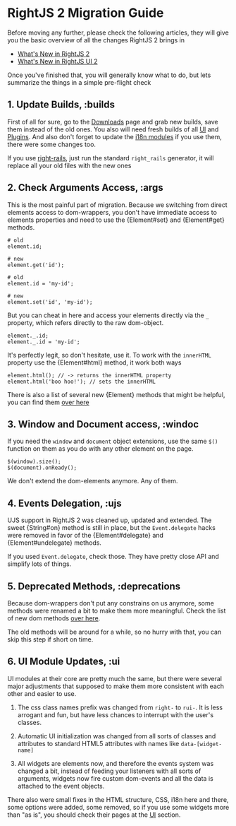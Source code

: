 # RightJS 2 Migration Guide

Before moving any further, please check the following articles, they will give
you the basic overview of all the changes RightJS 2 brings in

 * [What's New in RightJS 2](/tutorials/what-new-in-rjs2)
 * [What's New in RightJS UI 2](/tutorials/what-new-in-rui2)

Once you've finished that, you will generally know what to do, but lets
summarize the things in a simple pre-flight check



## 1. Update Builds, :builds

First of all for sure, go to the [Downloads](/download) page and grab new 
builds, save them instead of the old ones. You also will need fresh builds
of all [UI](/ui) and [Plugins](/plugins). And also don't forget to update
the [i18n modules](http://github.com/rightjs/rightjs-ui/tree/master/i18n/) if
you use them, there were some changes too.

If you use [right-rails](http://github.com/MadRabbit/right-rails), just run
the standard `right_rails` generator, it will replace all your old files with
the new ones



## 2. Check Arguments Access, :args

This is the most painful part of migration. Because we switching from direct
elements access to dom-wrappers, you don't have immediate access to elements
properties and need to use the {Element#set} and {Element#get} methods.
    
    # old
    element.id;
    
    # new
    element.get('id');
    
    # old
    element.id = 'my-id';
    
    # new
    element.set('id', 'my-id');

But you can cheat in here and access your elements directly via the `_`
property, which refers directly to the raw dom-object.

    element._.id;
    element._.id = 'my-id';

It's perfectly legit, so don't hesitate, use it. To work with the `innerHTML` 
property use the {Element#html} method, it work both ways

    element.html(); // -> returns the innerHTML property
    element.html('boo hoo!'); // sets the innerHTML

There is also a list of several new {Element} methods that might be helpful,
you can find them [over here](/tutorials/what-new-in-rjs2#new-dom-methods)


## 3. Window and Document access, :windoc

If you need the `window` and `document` object extensions, use the same `$()`
function on them as you do with any other element on the page.

    $(window).size();
    $(document).onReady();

We don't extend the dom-elements anymore. Any of them.


## 4. Events Delegation, :ujs

UJS support in RightJS 2 was cleaned up, updated and extended. The sweet
{String#on} method is still in place, but the `Event.delegate` hacks were 
removed in favor of the {Element#delegate} and {Element#undelegate} methods.

If you used `Event.delegate`, check those. They have pretty close API and
simplify lots of things.


## 5. Deprecated Methods, :deprecations

Because dom-wrappers don't put any constrains on us anymore, some methods were
renamed a bit to make them more meaningful. Check the list of new dom methods
[over here](/tutorials/what-new-in-rjs2#new-dom-methods).

The old methods will be around for a while, so no hurry with that, you can
skip this step if short on time.


## 6. UI Module Updates, :ui

UI modules at their core are pretty much the same, but there were several
major adjustments that supposed to make them more consistent with each other
and easier to use.

 1. The css class names prefix was changed from `right-` to `rui-`. It is less
    arrogant and fun, but have less chances to interrupt with the user's
    classes.
 
 2. Automatic UI initialization was changed from all sorts of classes and
    attributes to standard HTML5 attributes with names like
    `data-[widget-name]`
    
 3. All widgets are elements now, and therefore the events system was changed
    a bit, instead of feeding your listeners with all sorts of arguments,
    widgets now fire custom dom-events and all the data is attached to the
    event objects.

There also were small fixes in the HTML structure, CSS, i18n here and there,
some options were added, some removed, so if you use some widgets more than
"as is", you should check their pages at the [UI](/ui) section.

